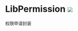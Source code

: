 # LibPermission [![](https://jitpack.io/v/FairyHeart/LibPermission.svg)](https://jitpack.io/#FairyHeart/LibPermission)

权限申请封装
